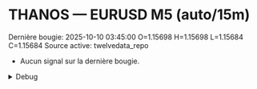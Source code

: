 # THANOS — EURUSD M5 (auto/15m)
Dernière bougie: 2025-10-10 03:45:00  O=1.15698  H=1.15698  L=1.15684  C=1.15684
Source active: twelvedata_repo

- Aucun signal sur la dernière bougie.

<details><summary>Debug</summary>

- TD_API_KEY manquant.

</details>